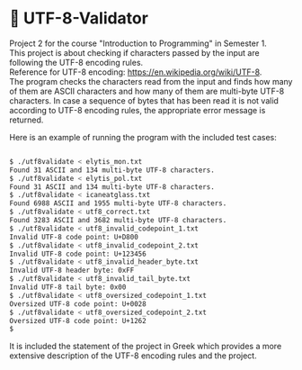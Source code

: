 # :symbols: UTF-8-Validator

Project 2 for the course "Introduction to Programming" in Semester 1.  
This project is about checking if characters passed by the input are following the UTF-8 encoding rules.  
Reference for UTF-8 encoding: https://en.wikipedia.org/wiki/UTF-8.  
The program checks the characters read from the input and finds how many of them are ASCII characters and how many of them are multi-byte UTF-8 characters. In case a sequence of bytes that has been read it is not valid according to UTF-8 encoding rules, the appropriate error message is returned.

Here is an example of running the program with the included test cases:

``` bash

$ ./utf8validate < elytis_mon.txt
Found 31 ASCII and 134 multi-byte UTF-8 characters.
$ ./utf8validate < elytis_pol.txt
Found 31 ASCII and 134 multi-byte UTF-8 characters.
$ ./utf8validate < icaneatglass.txt
Found 6988 ASCII and 1955 multi-byte UTF-8 characters. 
$ ./utf8validate < utf8_correct.txt
Found 3283 ASCII and 3682 multi-byte UTF-8 characters. 
$ ./utf8validate < utf8_invalid_codepoint_1.txt 
Invalid UTF-8 code point: U+D800
$ ./utf8validate < utf8_invalid_codepoint_2.txt 
Invalid UTF-8 code point: U+123456
$ ./utf8validate < utf8_invalid_header_byte.txt 
Invalid UTF-8 header byte: 0xFF
$ ./utf8validate < utf8_invalid_tail_byte.txt
Invalid UTF-8 tail byte: 0x00
$ ./utf8validate < utf8_oversized_codepoint_1.txt 
Oversized UTF-8 code point: U+0028
$ ./utf8validate < utf8_oversized_codepoint_2.txt 
Oversized UTF-8 code point: U+1262
$

```

It is included the statement of the project in Greek which provides a more extensive description of the UTF-8 encoding rules and the project.
